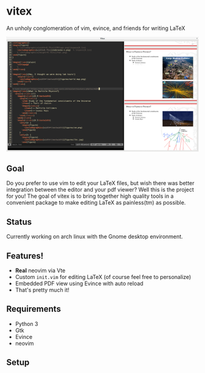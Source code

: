 # vitex
An unholy conglomeration of vim, evince, and friends for writing LaTeX

![This is what it looks like!](https://github.com/cfangmeier/vitex/raw/master/screenshot.png)

## Goal

Do you prefer to use vim to edit your LaTeX files, but wish there was better integration between the editor and your pdf viewer? Well this is the project for you! The goal of vitex is to bring together high quality tools in a convenient package to make editing LaTeX as painless(tm) as possible.

## Status

Currently working on arch linux with the Gnome desktop environment.

## Features!

  - **Real** neovim via Vte
  - Custom `init.vim` for editing LaTeX (of course feel free to personalize)
  - Embedded PDF view using Evince with auto reload
  - That's pretty much it!

## Requirements

  - Python 3
  - Gtk
  - Evince
  - neovim

## Setup
